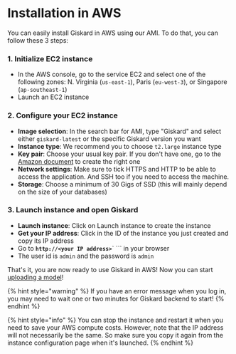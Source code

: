 # Installation in AWS

You can easily install Giskard in AWS using our AMI. To do that, you can follow these 3 steps:

### 1. Initialize EC2 instance

* In the AWS console, go to the service EC2 and select one of the following zones: N. Virginia (`us-east-1`), Paris (`eu-west-3`), or Singapore (`ap-southeast-1`)
* Launch an EC2 instance

### 2. Configure your EC2 instance

* **Image selection**: In the search bar for AMI, type "Giskard" and select either `giskard-latest` or the specific Giskard version you want
* **Instance type**: We recommend you to choose `t2.large` instance type
* **Key pair**: Choose your usual key pair. If you don't have one, go to the [Amazon document](https://docs.aws.amazon.com/AWSEC2/latest/UserGuide/create-key-pairs.html) to create the right one
* **Network settings**: Make sure to tick HTTPS and HTTP to be able to access the application. And SSH too if you need to access the machine.
* **Storage**: Choose a minimum of 30 Gigs of SSD (this will mainly depend on the size of your databases)

### 3. Launch instance and open Giskard

* **Launch instance**: Click on Launch instance to create the instance
* **Get your IP address**: Click in the ID of the instance you just created and copy its IP address
* Go to **`http://<your IP address>`**` ``` in your browser
* The user id is `admin` and the password is `admin`

That's it, you are now ready to use Giskard in AWS! Now you can start [uploading a model](../upload-your-model.md)!

{% hint style="warning" %}
If you have an error message when you log in, you may need to wait one or two minutes for Giskard backend to start!
{% endhint %}

{% hint style="info" %}
You can stop the instance and restart it when you need to save your AWS compute costs. However, note that the IP address will not necessarily be the same. So make sure you copy it again from the instance configuration page when it's launched.
{% endhint %}

